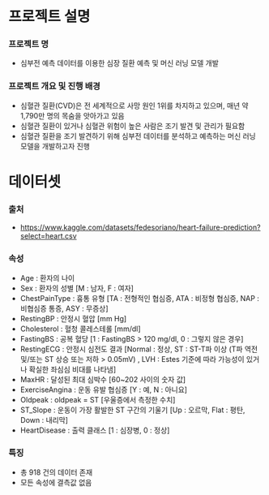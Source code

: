 # 프로젝트 설명
### 프로젝트 명
-   심부전 예측 데이터를 이용한 심장 질환 예측 및 머신 러닝 모델 개발
  
### 프로젝트 개요 및 진행 배경
-   심혈관 질환(CVD)은 전 세계적으로 사망 원인 1위를 차지하고 있으며, 매년 약 1,790만 명의 목숨을 앗아가고 있음
-   심혈관 질환이 있거나 심혈관 위험이 높은 사람은 조기 발견 및 관리가 필요함
-   심혈관 질환을 조기 발견하기 위해 심부전 데이터를 분석하고 예측하는 머신 러닝 모델을 개발하고자 진행

# 데이터셋
### 출처
- https://www.kaggle.com/datasets/fedesoriano/heart-failure-prediction?select=heart.csv

### 속성
- Age : 환자의 나이
- Sex : 환자의 성별 [M : 남자, F : 여자]
- ChestPainType : 흉통 유형 [TA : 전형적인 협심증, ATA : 비정형 협심증, NAP : 비협심증 통증, ASY : 무증상]
- RestingBP : 안정시 혈압 [mm Hg]
- Cholesterol : 혈청 콜레스테롤 [mm/dl]
- FastingBS : 공복 혈당 [1 : FastingBS > 120 mg/dl, 0 : 그렇지 않은 경우]
- RestingECG : 안정시 심전도 결과 [Normal : 정상, ST : ST-T파 이상 (T파 역전 및/또는 ST 상승 또는 저하 > 0.05mV) , LVH : Estes 기준에 따라 가능성이 있거나 확실한 좌심심 비대를 나타냄]
- MaxHR : 달성된 최대 심박수 [60~202 사이의 숫자 값]
- ExerciseAngina : 운동 유발 협심증 [Y : 예, N : 아니요]
- Oldpeak : oldpeak = ST [우울증에서 측정한 수치]
- ST_Slope : 운동이 가장 활발한 ST 구간의 기울기 [Up : 오르막, Flat : 평탄, Down : 내리막]
- HeartDisease : 출력 클래스 [1 : 심장병, 0 : 정상]

### 특징
- 총 918 건의 데이터 존재
- 모든 속성에 결측값 없음
